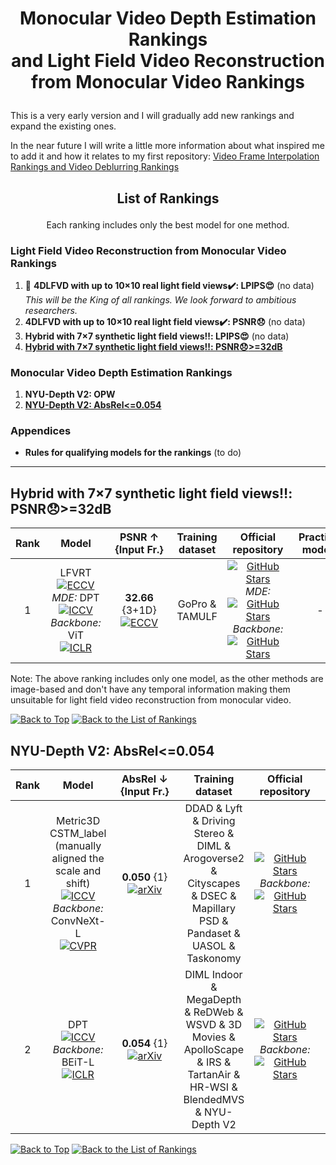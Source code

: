 # <p align=center>Monocular Video Depth Estimation Rankings<br />and Light Field Video Reconstruction<br />from Monocular Video Rankings</p>

This is a very early version and I will gradually add new rankings and expand the existing ones.

In the near future I will write a little more information about what inspired me to add it and how it relates to my first repository: [Video Frame Interpolation Rankings and Video Deblurring Rankings](https://github.com/AIVFI/Video-Frame-Interpolation-Rankings-and-Video-Deblurring-Rankings)

## <p align=center>List of Rankings</p>
<p align=center>Each ranking includes only the best model for one method.</p>  

### Light Field Video Reconstruction from Monocular Video Rankings
1. :crown: **4DLFVD with up to 10×10 real light field views:heavy_check_mark:: LPIPS:heart_eyes:** (no data)  
*This will be the King of all rankings. We look forward to ambitious researchers.*
1. **4DLFVD with up to 10×10 real light field views:heavy_check_mark:: PSNR:disappointed:** (no data)
1. **Hybrid with 7×7 synthetic light field views:bangbang:: LPIPS:heart_eyes:** (no data) 
1. [**Hybrid with 7×7 synthetic light field views:bangbang:: PSNR:disappointed:>=32dB**](#hybrid-with-77-synthetic-light-field-viewsbangbang-psnrdisappointed32db)
### Monocular Video Depth Estimation Rankings
1. **NYU-Depth V2: OPW**
1. [**NYU-Depth V2: AbsRel<=0.054**](#nyu-depth-v2-absrel0054)
### Appendices
- **Rules for qualifying models for the rankings** (to do)

--------------------

## Hybrid with 7×7 synthetic light field views:bangbang:: PSNR:disappointed:>=32dB
| Rank | &nbsp;&nbsp;&nbsp;&nbsp;Model&nbsp;&nbsp;&nbsp;&nbsp; | &nbsp;&nbsp;&nbsp;PSNR&nbsp;↑&nbsp;&nbsp;&nbsp;<br />{Input&nbsp;Fr.} | Training<br />dataset | Official<br />&nbsp;&nbsp;repository&nbsp;&nbsp; | Practical<br />models | VapourSynth |
|:---:|:---:|:---:|:---:|:---:|:---:|:---:|
| 1 | LFVRT<br />[![ECCV](https://img.shields.io/badge/2022-ECCV-67cd84)](https://www.ecva.net/papers/eccv_2022/papers_ECCV/html/4122_ECCV_2022_paper.php)<br />*MDE:* DPT<br />[![ICCV](https://img.shields.io/badge/2021-ICCV-fcb900)](https://openaccess.thecvf.com/content/ICCV2021/html/Ranftl_Vision_Transformers_for_Dense_Prediction_ICCV_2021_paper.html)<br />*Backbone:*<br />ViT<br />[![ICLR](https://img.shields.io/badge/2021-ICLR-d5df32)](https://openreview.net/forum?id=YicbFdNTTy) | **32.66** {3+1D}<br />[![ECCV](https://img.shields.io/badge/2022-ECCV-67cd84)](https://www.ecva.net/papers/eccv_2022/papers_ECCV/html/4122_ECCV_2022_paper.php) | GoPro & TAMULF | [![GitHub Stars](https://img.shields.io/github/stars/ShrisudhanG/Synthesizing-Light-Field-Video-from-Monocular-Video?logo=GitHub&label=Stars)](https://github.com/ShrisudhanG/Synthesizing-Light-Field-Video-from-Monocular-Video)<br />*MDE:*<br />[![GitHub Stars](https://img.shields.io/github/stars/isl-org/DPT?logo=GitHub&label=Stars)](https://github.com/isl-org/DPT)<br />*Backbone:*<br />[![GitHub Stars](https://img.shields.io/github/stars/google-research/vision_transformer?logo=GitHub&label=Stars)](https://github.com/google-research/vision_transformer) | - | - |

Note: The above ranking includes only one model, as the other methods are image-based and don't have any temporal information making them unsuitable for light field video reconstruction from monocular video.

[![Back to Top](https://img.shields.io/badge/Back_to_Top-333333)](#monocular-video-depth-estimation-rankingsand-light-field-video-reconstructionfrom-monocular-video-rankings)
[![Back to the List of Rankings](https://img.shields.io/badge/Back_to_the_List_of_Rankings-333333)](#list-of-rankings)

## NYU-Depth V2: AbsRel<=0.054
| Rank | &nbsp;&nbsp;&nbsp;&nbsp;Model&nbsp;&nbsp;&nbsp;&nbsp; | &nbsp;&nbsp;AbsRel&nbsp;↓&nbsp;&nbsp;<br />{Input&nbsp;Fr.} | Training<br />dataset | Official<br />&nbsp;&nbsp;repository&nbsp;&nbsp; | Practical<br />models | VapourSynth |
|:---:|:---:|:---:|:---:|:---:|:---:|:---:|
| 1 | Metric3D CSTM_label (manually aligned the scale and shift)<br />[![ICCV](https://img.shields.io/badge/2023-ICCV-fcb900 "The link to the paper will be available in October. ICCV 2023: October 2 - 6, 2023")](https://iccv2023.thecvf.com/)<br />*Backbone:*<br />ConvNeXt-L<br />[![CVPR](https://img.shields.io/badge/2022-CVPR-1e407f)](https://openaccess.thecvf.com/content/CVPR2022/html/Liu_A_ConvNet_for_the_2020s_CVPR_2022_paper.html) | **0.050** {1}<br />[![arXiv](https://img.shields.io/badge/2023-arXiv-b31b1b)](https://arxiv.org/abs/2307.10984) | DDAD & Lyft & Driving Stereo & DIML & Arogoverse2 & Cityscapes & DSEC & Mapillary PSD & Pandaset & UASOL & Taskonomy | [![GitHub Stars](https://img.shields.io/github/stars/YvanYin/Metric3D?logo=GitHub&label=Stars)](https://github.com/YvanYin/Metric3D)<br />*Backbone:*<br />[![GitHub Stars](https://img.shields.io/github/stars/facebookresearch/ConvNeXt?logo=GitHub&label=Stars)](https://github.com/facebookresearch/ConvNeXt) | - | - |
| 2 | DPT<br />[![ICCV](https://img.shields.io/badge/2021-ICCV-fcb900)](https://openaccess.thecvf.com/content/ICCV2021/html/Ranftl_Vision_Transformers_for_Dense_Prediction_ICCV_2021_paper.html)<br />*Backbone:*<br />BEiT-L<br />[![ICLR](https://img.shields.io/badge/2022-ICLR-d5df32)](https://openreview.net/forum?id=p-BhZSz59o4) | **0.054** {1}<br />[![arXiv](https://img.shields.io/badge/2023-arXiv-b31b1b)](https://arxiv.org/abs/2307.10713) | DIML Indoor & MegaDepth & ReDWeb & WSVD & 3D Movies & ApolloScape & IRS & TartanAir & HR-WSI & BlendedMVS & NYU-Depth V2 | [![GitHub Stars](https://img.shields.io/github/stars/isl-org/DPT?logo=GitHub&label=Stars)](https://github.com/isl-org/DPT)<br />*Backbone:*<br />[![GitHub Stars](https://img.shields.io/github/stars/microsoft/unilm?logo=GitHub&label=Stars)](https://github.com/microsoft/unilm/tree/master/beit) | - | - |

[![Back to Top](https://img.shields.io/badge/Back_to_Top-333333)](#monocular-video-depth-estimation-rankingsand-light-field-video-reconstructionfrom-monocular-video-rankings)
[![Back to the List of Rankings](https://img.shields.io/badge/Back_to_the_List_of_Rankings-333333)](#list-of-rankings)
